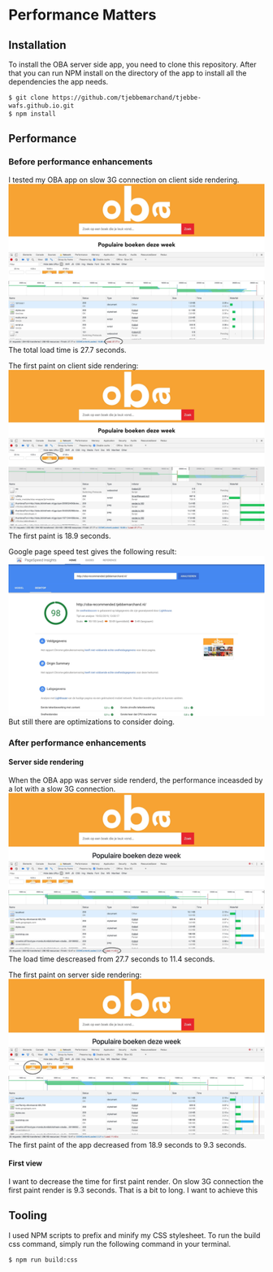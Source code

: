 # Performance Matters

## Installation

To install the OBA server side app, you need to clone this repository. After that you can run NPM install on the directory of the app to install all the dependencies the app needs.

    $ git clone https://github.com/tjebbemarchand/tjebbe-wafs.github.io.git
	$ npm install

## Performance
### Before performance enhancements
I tested my OBA app on slow 3G connection on client side rendering.
![Load time client side rendering](./docs/client-side-load-time.jpg)
The total load time is 27.7 seconds.

The first paint on client side rendering:
![First paint client side rendering](./docs/client-side-first-paint.jpg)
The first paint is 18.9 seconds.

Google page speed test gives the following result:
![Google page speed test](./docs/google-page-speed-test-before.jpg)
But still there are optimizations to consider doing.

### After performance enhancements
#### Server side rendering
When the OBA app was server side renderd, the performance inceasded by a lot with a slow 3G connection.
![Load time server side rendering](./docs/server-side-load-time.jpg)
The load time descreased from 27.7 seconds to 11.4 seconds.

The first paint on server side rendering:
![First paint server side rendering](./docs/server-side-first-paint.jpg)
The first paint of the app decreased from 18.9 seconds to 9.3 seconds.

#### First view
I want to decrease the time for first paint render. On slow 3G connection the first paint render is 9.3 seconds. That is a bit to long.
I want to achieve this 

## Tooling
I used NPM scripts to prefix and minify my CSS stylesheet. To run the build css command, simply run the following command in your terminal.

    $ npm run build:css
